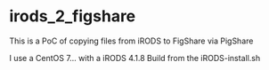 # irods_2_figshare
This is a PoC of copying files from iRODS to FigShare via PigShare

I use a CentOS 7...  with a iRODS 4.1.8
Build from the iRODS-install.sh
